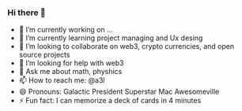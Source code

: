 ### Hi there 👋

- 🔭 I’m currently working on ...
- 🌱 I’m currently learning project managing and Ux desing
- 👯 I’m looking to collaborate on web3, crypto currencies, and open source projects
- 🤔 I’m looking for help with web3 
- 💬 Ask me about math, physhics 
- 📫 How to reach me: @a3l
- 😄 Pronouns: Galactic President Superstar Mac Awesomeville
- ⚡ Fun fact: I can memorize a deck of cards in 4 minutes
